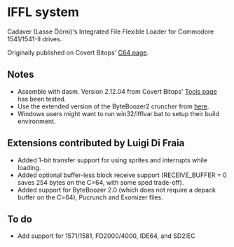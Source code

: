 # IFFL systemCadaver (Lasse Öörni)'s Integrated File Flexible Loader for Commodore 1541/1541-II drives.Originally published on Covert Bitops' [C64 page](https://cadaver.github.io/rants/iffl.html).## Notes- Assemble with dasm. Version 2.12.04 from Covert Bitops' [Tools page](https://cadaver.github.io/tools.html) has been tested.- Use the extended version of the ByteBoozer2 cruncher from [here](https://github.com/luigidifraia/ByteBoozer2).- Windows users might want to run win32/ifflvar.bat to setup their build environment.## Extensions contributed by Luigi Di Fraia- Added 1-bit transfer support for using sprites and interrupts while loading.- Added optional buffer-less block receive support (RECEIVE_BUFFER = 0 saves 254 bytes on the C=64, with some sped trade-off).- Added support for ByteBoozer 2.0 (which does not require a depack buffer on the C=64), Pucrunch and Exomizer files.## To do- Add support for 1571/1581, FD2000/4000, IDE64, and SD2IEC